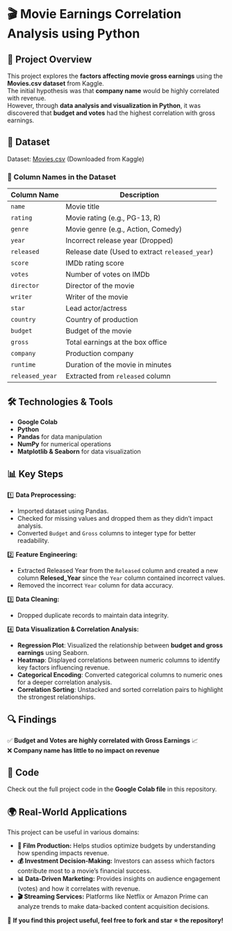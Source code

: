 # 🎬 Movie Earnings Correlation Analysis using Python  

## 📌 Project Overview  
This project explores the **factors affecting movie gross earnings** using the **Movies.csv dataset** from Kaggle.  
The initial hypothesis was that **company name** would be highly correlated with revenue.  
However, through **data analysis and visualization in Python**, it was discovered that **budget and votes** had the highest correlation with gross earnings.  

## 📁 Dataset  
Dataset: [Movies.csv](https://www.kaggle.com/datasets/danielgrijalvas/movies) (Downloaded from Kaggle)  
### 📜 Column Names in the Dataset  
| Column Name     | Description |
|----------------|------------|
| `name`         | Movie title |
| `rating`       | Movie rating (e.g., PG-13, R) |
| `genre`        | Movie genre (e.g., Action, Comedy) |
| `year`         | Incorrect release year (Dropped) |
| `released`     | Release date (Used to extract `released_year`) |
| `score`        | IMDb rating score |
| `votes`        | Number of votes on IMDb |
| `director`     | Director of the movie |
| `writer`       | Writer of the movie |
| `star`         | Lead actor/actress |
| `country`      | Country of production |
| `budget`       | Budget of the movie |
| `gross`        | Total earnings at the box office |
| `company`      | Production company |
| `runtime`      | Duration of the movie in minutes |
| `released_year` | Extracted from `released` column |

## 🛠️ Technologies & Tools
- **Google Colab**
- **Python**   
- **Pandas** for data manipulation  
- **NumPy** for numerical operations  
- **Matplotlib & Seaborn** for data visualization 

## 📊 Key Steps  
1️⃣ **Data Preprocessing:**  
   - Imported dataset using Pandas.  
   - Checked for missing values and dropped them as they didn’t impact analysis.  
   - Converted `Budget` and `Gross` columns to integer type for better readability.  

2️⃣ **Feature Engineering:**  
   - Extracted Released Year from the `Released` column and created a new column **Relesed_Year** since the `Year` column contained incorrect values.  
   - Removed the incorrect `Year` column for data accuracy.

3️⃣ **Data Cleaning:**  
   - Dropped duplicate records to maintain data integrity.  

4️⃣ **Data Visualization & Correlation Analysis:**  
   - **Regression Plot**: Visualized the relationship between **budget and gross earnings** using Seaborn.  
   - **Heatmap**: Displayed correlations between numeric columns to identify key factors influencing revenue.  
   - **Categorical Encoding**: Converted categorical columns to numeric ones for a deeper correlation analysis.  
   - **Correlation Sorting**: Unstacked and sorted correlation pairs to highlight the strongest relationships.  

## 🔍 Findings  
✅ **Budget and Votes are highly correlated with Gross Earnings** 📈  
❌ **Company name has little to no impact on revenue**  

## 📜 Code  
Check out the full project code in the **Google Colab file** in this repository.  

## 🌍 Real-World Applications  
This project can be useful in various domains:  
- **🎥 Film Production:** Helps studios optimize budgets by understanding how spending impacts revenue.  
- **💰 Investment Decision-Making:** Investors can assess which factors contribute most to a movie’s financial success.  
- **📊 Data-Driven Marketing:** Provides insights on audience engagement (votes) and how it correlates with revenue.  
- **🎬 Streaming Services:** Platforms like Netflix or Amazon Prime can analyze trends to make data-backed content acquisition decisions.  

🚀 **If you find this project useful, feel free to fork and star ⭐ the repository!**  
